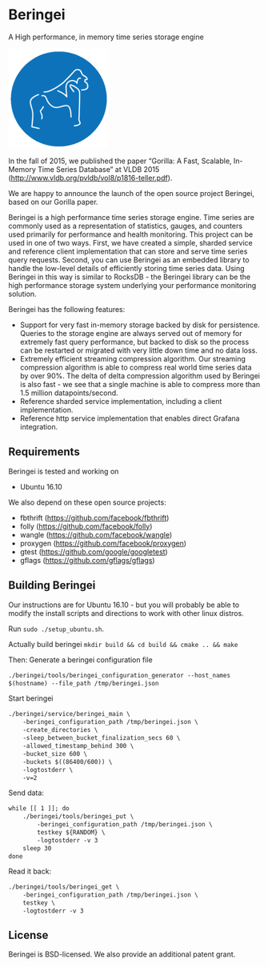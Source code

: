 # Beringei
A High performance, in memory time series storage engine

<img src="./beringei_logo_clear.png" height=200 width=200>

In the fall of 2015, we published the paper “Gorilla: A Fast, Scalable,
In-Memory Time Series Database” at VLDB 2015
(http://www.vldb.org/pvldb/vol8/p1816-teller.pdf).

We are happy to announce the launch of the open source project Beringei, based
on our Gorilla paper.

Beringei is a high performance time series storage engine. Time series
are commonly used as a representation of statistics, gauges, and counters
used primarily for performance and health monitoring. This project can
be used in one of two ways. First, we have created a simple, sharded
service and reference client implementation that can store and serve
time series query requests. Second, you can use Beringei as an embedded
library to handle the low-level details of efficiently storing time
series data. Using Beringei in this way is similar to RocksDB - the
Beringei library can be the high performance storage system underlying
your performance monitoring solution.

Beringei has the following features:
* Support for very fast in-memory storage backed by disk for persistence.
  Queries to the storage engine are always served out of memory for extremely
  fast query performance, but backed to disk so the process can be restarted
  or migrated with very little down time and no data loss.
* Extremely efficient streaming compression algorithm. Our streaming compression
  algorithm is able to compress real world time series data by over 90%.
  The delta of delta compression algorithm used by Beringei is also fast -
  we see that a single machine is able to compress more than 1.5 million
  datapoints/second.
* Reference sharded service implementation, including a client implementation.
* Reference http service implementation that enables direct Grafana integration.

## Requirements
Beringei is tested and working on
* Ubuntu 16.10

We also depend on these open source projects:
* fbthrift (https://github.com/facebook/fbthrift)
* folly (https://github.com/facebook/folly)
* wangle (https://github.com/facebook/wangle)
* proxygen (https://github.com/facebook/proxygen)
* gtest (https://github.com/google/googletest)
* gflags (https://github.com/gflags/gflags)

## Building Beringei
Our instructions are for Ubuntu 16.10 - but you will probably be able to modify
the install scripts and directions to work with other linux distros.

Run `sudo ./setup_ubuntu.sh`.

Actually build beringei
`mkdir build && cd build && cmake .. && make`

Then:
Generate a beringei configuration file
```
./beringei/tools/beringei_configuration_generator --host_names $(hostname) --file_path /tmp/beringei.json
```
Start beringei
```
./beringei/service/beringei_main \
    -beringei_configuration_path /tmp/beringei.json \
    -create_directories \
    -sleep_between_bucket_finalization_secs 60 \
    -allowed_timestamp_behind 300 \
    -bucket_size 600 \
    -buckets $((86400/600)) \
    -logtostderr \
    -v=2
```

Send data:
```
while [[ 1 ]]; do
    ./beringei/tools/beringei_put \
        -beringei_configuration_path /tmp/beringei.json \
        testkey ${RANDOM} \
        -logtostderr -v 3
    sleep 30
done
```

Read it back:
```
./beringei/tools/beringei_get \
    -beringei_configuration_path /tmp/beringei.json \
    testkey \
    -logtostderr -v 3
```

## License
Beringei is BSD-licensed. We also provide an additional patent grant.

